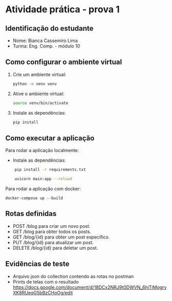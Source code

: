 # Atividade prática - prova 1


## Identificação do estudante
- Nome: Bianca Cassemiro Lima
- Turma: Eng. Comp. - módulo 10

## Como configurar o ambiente virtual 

1. Crie um ambiente virtual:
    ```sh
    python -m venv venv
    ```

2. Ative o ambiente virtual:
    ```sh
    source venv/bin/activate 
    ```

3. Instale as dependências:
    ```sh
    pip install
    ```
## Como executar a aplicação

Para rodar a aplicação localmente:
- Instale as dependências:
```sh
    pip install -r requirements.txt
```

```sh
    uvicorn main:app --reload
```
Para rodar a aplicação com docker:
```
docker-compose up --build
```

## Rotas definidas

- POST /blog para criar um novo post.
- GET /blog para obter todos os posts.
- GET /blog/{id} para obter um post específico.
- PUT /blog/{id} para atualizar um post.
- DELETE /blog/{id} para deletar um post.

## Evidências de teste
- Arquivo json do collection contendo as rotas no postman
- Prints de telas com o resultado
https://docs.google.com/document/d/18DCx2NRJ9t0DWVN_6hiTiMogrvXK8RUeqG5bBzCHoOg/edit
